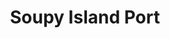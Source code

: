---
pid: pt64
title: Soupy Island Port
location_transcription: Red Bank Park NJ
coordinates: "[-75.1799395, 39.8781246]"
zipcode: '19134'
gen_neighborhood: River Wards
neighborhood: Port Richmond
outside_phl: 
age: '75'
age_range: 70+
instagram: 
image_file_name: pt_64.jpg
proposal_transcription: |-
  to Red Bank N.J. 1950s+40s park.
  Traveled weedays in the summer with tugboat.
topic: History,Youth
topic_summary: 0, 0
type: Space
keywords_other: 
credit: Pat Connor
image_labels: 
twitter: 
facebook: 
permalink: "/monuments/pt64/"
layout: item-page
---